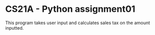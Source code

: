 # CS21A - Python  assignment01

This program takes user input and calculates sales tax on the amount
inputted.  
